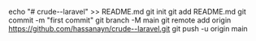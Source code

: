 echo "# crude--laravel" >> README.md
git init
git add README.md
git commit -m "first commit"
git branch -M main
git remote add origin https://github.com/hassanayn/crude--laravel.git
git push -u origin main
